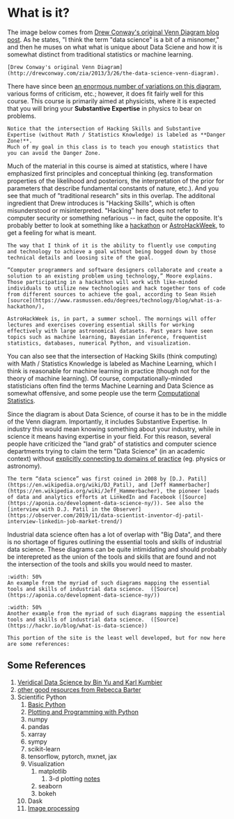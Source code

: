 # What is it?

The image below comes from [Drew Conway's original Venn Diagram blog post](http://drewconway.com/zia/2013/3/26/the-data-science-venn-diagram). As he states, "I think the term "data science" is a bit of a misnomer," and then he muses on what what is unique about Data Sciene and how it is somewhat distinct from traditional statistics or machine learning. 

```{figure} ./assets/Data_Science_VD.png
[Drew Conway's original Venn Diagram](http://drewconway.com/zia/2013/3/26/the-data-science-venn-diagram).  
```


There have since been [an enormous number of variations on this diagram](https://www.google.com/search?tbm=isch&as_q=data+science+venn+diagrams&tbs=isz:lt,islt:4mp,sur:fmc), various forms of criticism, etc.; however, it does fit fairly well for this course. This course is primarily aimed at physicists, where it is expected that you will bring your **Substantive Expertise** in physics to bear on problems. 

```{warning}
Notice that the intersection of Hacking Skills and Substantive Expertise (without Math / Statistics Knowledge) is labeled as **Danger Zone!**. 
Much of my goal in this class is to teach you enough statistics that you can avoid the Danger Zone. 
```

Much of the material in this course is aimed at statistics, where I have emphasized first principles and conceptual thinking (eg. transformation properties of the likelihood and posteriors, the interpretation of the prior for parameters that describe fundamental constants of nature, etc.). And you see that much of "traditional research" sits in this overlap. The additonal ingredient that Drew introduces is "Hacking Skills", which is often misunderstood or misinterpreted. "Hacking" here does not refer to computer security or something nefarious -- in fact, quite the opposite. It's probably better to look at something like a [hackathon](https://www.rasmussen.edu/degrees/technology/blog/what-is-a-hackathon/) or [AstroHackWeek](http://astrohackweek.org/2020/), to get a feeling for what is meant. 

```{admonition} Working definition of "Hacking" 
The way that I think of it is the ability to fluently use computing and technology to achieve a goal without being bogged down by those technical details and loosing site of the goal. 
```

```{admonition} Hackathon
“Computer programmers and software designers collaborate and create a solution to an existing problem using technology,” Moore explains. Those participating in a hackathon will work with like-minded individuals to utilize new technologies and hack together tons of code from different sources to achieve the goal, according to Sean Hsieh [source](https://www.rasmussen.edu/degrees/technology/blog/what-is-a-hackathon/),
```

```{admonition} AstroHackWeek
AstroHackWeek is, in part, a summer school. The mornings will offer lectures and exercises covering essential skills for working effectively with large astronomical datasets. Past years have seen topics such as machine learning, Bayesian inference, frequentist statistics, databases, numerical Python, and visualization.
```

You can also see that the intersection of Hacking Skills (think computing) with Math / Statistics Knowledge is labeled as Machine Learning, which I think is reasonable for machine learning in practice (though not for the theory of machine learning). Of course, computationally-minded statisticians often find the terms Machine Learning and Data Science as somewhat offensive, and some people use the term [Computational Statistics](https://en.wikipedia.org/wiki/Computational_statistics). 

Since the diagram is about Data Science, of course it has to be in the middle of the Venn diagram. Importantly, it includes Substantive Expertise. In industry this would mean knowing something about your industry, while in science it means having expertise in your field. For this reason, several people have criticized the "land grab" of statistics and computer science departments trying to claim the term "Data Science" (in an academic context) without [explicitly connecting to domains of practice](http://msdse.org/files/Creating_Institutional_Change.pdf) (eg. physics or astronomy). 


```{admonition} Origin
The term “data science” was first coined in 2008 by [D.J. Patil](https://en.wikipedia.org/wiki/DJ_Patil), and [Jeff Hammerbacher](https://en.wikipedia.org/wiki/Jeff_Hammerbacher), the pioneer leads of data and analytics efforts at LinkedIn and Facebook ([Source](https://aponia.co/development-data-science-ny/)). See also the [interview with D.J. Patil in the Observer](https://observer.com/2019/11/data-scientist-inventor-dj-patil-interview-linkedin-job-market-trend/)
```

Industrial data science often has a lot of overlap with "Big Data", and there is no shortage of figures outlining the essential tools and skills of industrial data science. 
These diagrams can be quite intimidating and should probably be interepreted as the union of the tools and skills that are found and not the intersection of the tools and skills you would need to master.

```{figure} http://nirvacana.com/thoughts/wp-content/uploads/2013/07/RoadToDataScientist1.png
:width: 50%
An example from the myriad of such diagrams mapping the essential tools and skills of industrial data science.  ([Source](https://aponia.co/development-data-science-ny/))
```
```{figure} https://hackr.io/blog/uploads/images/1570190916VwRfvnEiWq.jpg
:width: 50%
Another example from the myriad of such diagrams mapping the essential tools and skills of industrial data science.  ([Source](https://hackr.io/blog/what-is-data-science))
```

```{warning}
This portion of the site is the least well developed, but for now here are some references:
```

## Some References

1. [Veridical Data Science by Bin Yu and Karl Kumbier](https://www.stat.berkeley.edu/~binyu/ps/papers2020/VDS20-YuKumbier.pdf)
1. [other good resources from Rebecca Barter](http://www.rebeccabarter.com/useful_resources/)
1. Scientific Python
    1. [Basic Python](https://swcarpentry.github.io/python-novice-inflammation/)
    1. [Plotting and Programming with Python](https://swcarpentry.github.io/python-novice-gapminder/)
    1. numpy
    1. pandas
    1. xarray
    1. sympy
    1. scikit-learn
    1. tensorflow, pytorch, mxnet, jax
    1. Visualization
        1. matplotlib
            1. 3-d plotting [notes](https://jakevdp.github.io/PythonDataScienceHandbook/04.12-three-dimensional-plotting.html)
        1. seaborn
        1. bokeh
    1. Dask
    1. [Image processing](https://datacarpentry.org/image-processing/)
